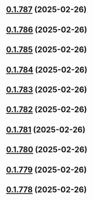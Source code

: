 ## [0.1.787](https://github.com/binary-braids/terraform-oracle/compare/v0.1.786...v0.1.787) (2025-02-26)



## [0.1.786](https://github.com/binary-braids/terraform-oracle/compare/v0.1.785...v0.1.786) (2025-02-26)



## [0.1.785](https://github.com/binary-braids/terraform-oracle/compare/v0.1.784...v0.1.785) (2025-02-26)



## [0.1.784](https://github.com/binary-braids/terraform-oracle/compare/v0.1.783...v0.1.784) (2025-02-26)



## [0.1.783](https://github.com/binary-braids/terraform-oracle/compare/v0.1.782...v0.1.783) (2025-02-26)



## [0.1.782](https://github.com/binary-braids/terraform-oracle/compare/v0.1.781...v0.1.782) (2025-02-26)



## [0.1.781](https://github.com/binary-braids/terraform-oracle/compare/v0.1.780...v0.1.781) (2025-02-26)



## [0.1.780](https://github.com/binary-braids/terraform-oracle/compare/v0.1.779...v0.1.780) (2025-02-26)



## [0.1.779](https://github.com/binary-braids/terraform-oracle/compare/v0.1.778...v0.1.779) (2025-02-26)



## [0.1.778](https://github.com/binary-braids/terraform-oracle/compare/v0.1.777...v0.1.778) (2025-02-26)



